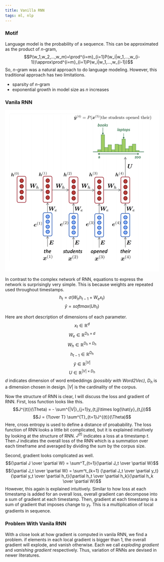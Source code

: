 ```yaml
---
title: Vanilla RNN
tags: ml, nlp
---
```


### Motif
Language model is the probability of a sequence.
This can be approximated as the product of _n_-gram,
$$P(w_1,w_2,...,w_m)=\prod^{i=m}_{i=1}P(w_i|w_1,...,w_{i-1})\approx\prod^{i=m}_{i=1}P(w_i|w_1,...,w_{i-1})$$
So, _n_-gram was a natural approach to do language modeling.
However, this traditional approach has two limitations.
* sparsity of _n_-gram
* exponential growth in model size as _n_ increases

### Vanila RNN
![RNN structure](/assets/img/rnn_structure.png)

In contrast to the complex network of RNN,
equations to express the network is surprisingly very simple.
This is because weights are repeated used throughout timestamps.
$$h_t=\sigma(W_hh_{t-1} + W_ex_t)$$
$$\hat{y}=softmax(Uh_t)$$

Here are short description of dimensions of each parameter.
$$x_t\in\mathbb{R}^d$$
$$W_e\in\mathbb{R}^{D_h\times d}$$
$$W_h\in\mathbb{R}^{D_h\times D_h}$$
$$h_{t-1}\in\mathbb{R}^{D_h}$$
$$\hat{y}\in\mathbb{R}^{|V|}$$
$$U\in\mathbb{R}^{|V| \times D_h}$$
$d$ indicates dimension of word embeddings _(possibly with Word2Vec)_, 
$D_h$ is a dimension chosen in design. $|V|$ is the cardinality of the corpus.

Now the structure of RNN is clear, I will discuss the loss and gradient of RNN.
First, loss function looks like this.
$$J^{(t)}(\Theta) = - \sum^{|V|}_{j=1}y_{t,j}\times log(\hat{y}_{t,j})$$
$$J = {1\over T} \sum^{T}_{t=1}J^{(t)}(\Theta)$$
Here, cross entropy is used to define a distance of proabability.
The loss function of RNN looks a little bit complicated, but it is explained intuitively by looking at the structure of RNN.
$J^{(t)}$ indicates a loss at a timestamp $t$. Then $J$ indicates the overall loss of the RNN which is a summation over each timeframe and averaged by dividing the sum by the corpus size.

Second, gradient looks complicated as well.
$${\partial J \over \partial W} = \sum^T_{t=1}{\partial J_t \over \partial W}$$
$${\partial J_t \over \partial W} = \sum^t_{k=1} {\partial J_t \over \partial y_t}{\partial y_t \over \partial h_t}{\partial h_t \over \partial h_k}{\partial h_k \over \partial W}$$
However, this again is explained intuitively. Similar to how loss at each timestamp is added for an overall loss, overall gradient can decompose into a sum of gradient at each timestamp. Then, gradient at each timestamp is a sum of gradient that imposes change to $y_t$. This is a multiplication of local gradients in sequence.

### Problem With Vanila RNN
With a close look at how gradient is computed in vanila RNN, we find a problem. if elements in each local gradient is bigger than 1, the overall gradient will explode, and vanish otherwise. Each we call _exploding gradient_ and _vanishing gradient_ respectively. Thus, variation of RNNs are devised in newer literatures.
